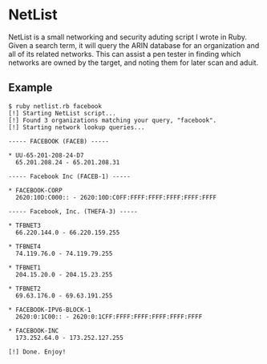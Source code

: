 # NetList

NetList is a small networking and security aduting script I wrote in Ruby. Given a search term, it will query
the ARIN database for an organization and all of its related networks. This can assist a pen tester in finding
which networks are owned by the target, and noting them for later scan and aduit.

## Example

    $ ruby netlist.rb facebook
    [!] Starting NetList script...
    [!] Found 3 organizations matching your query, "facebook".
    [!] Starting network lookup queries...

    ----- FACEBOOK (FACEB) -----

    * UU-65-201-208-24-D7
      65.201.208.24 - 65.201.208.31

    ----- Facebook Inc (FACEB-1) -----

    * FACEBOOK-CORP
      2620:10D:C000:: - 2620:10D:C0FF:FFFF:FFFF:FFFF:FFFF:FFFF

    ----- Facebook, Inc. (THEFA-3) -----

    * TFBNET3
      66.220.144.0 - 66.220.159.255

    * TFBNET4
      74.119.76.0 - 74.119.79.255

    * TFBNET1
      204.15.20.0 - 204.15.23.255

    * TFBNET2
      69.63.176.0 - 69.63.191.255

    * FACEBOOK-IPV6-BLOCK-1
      2620:0:1C00:: - 2620:0:1CFF:FFFF:FFFF:FFFF:FFFF:FFFF

    * FACEBOOK-INC
      173.252.64.0 - 173.252.127.255

    [!] Done. Enjoy!
